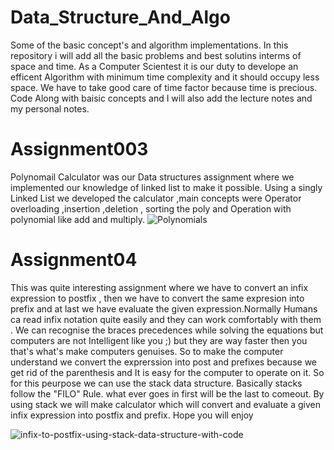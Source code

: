 # Data_Structure_And_Algo
Some of the basic concept's and algorithm implementations.
In this repository i will add all the basic problems and best solutins interms of space and time. As a Computer Scientest it is our duty to develope an efficent Algorithm with 
minimum time complexity and it should occupy less space. We have to take good care of time factor because time is precious.
Code Along with baisic concepts and I will also add the lecture notes and my personal notes.

# Assignment003
Polynomail Calculator was our Data structures assignment where we implemented our knowledge of linked list to make it possible. Using a singly Linked List
we developed the calculator ,main concepts were Operator overloading ,insertion ,deletion , sorting the poly and Operation with polynomial like add and multiply.
![Polynomials](https://user-images.githubusercontent.com/90936436/160331515-89ce8ef0-c4a3-4e38-953f-b5c5e2a9decf.png)

# Assignment04
This was quite interesting assignment where we have to convert an infix expression to postfix , then we have to convert the same expresion into prefix and at last we have evaluate the given expression.Normally Humans ca read infix notation quite easily and they can work comfortably with them . We can recognise the braces precedences while solving the equations but computers are not Intelligent like you ;) but they are way faster then you that's what's make computers genuises. So to make the computer understand we convert the exprerssion into post and prefixes because we get rid of the parenthesis and It is easy for the computer to operate on it. 
So for this peurpose we can use the stack data structure. Basically stacks follow the "FILO" Rule. what ever goes in first will be the last to comeout. By using stack we will make calculator which will convert and evaluate a given infix expression into postfix and prefix. Hope you will enjoy

![infix-to-postfix-using-stack-data-structure-with-code](https://user-images.githubusercontent.com/90936436/168832294-fc2c97be-b8ad-4e24-8483-01f21a59238c.jpg)


